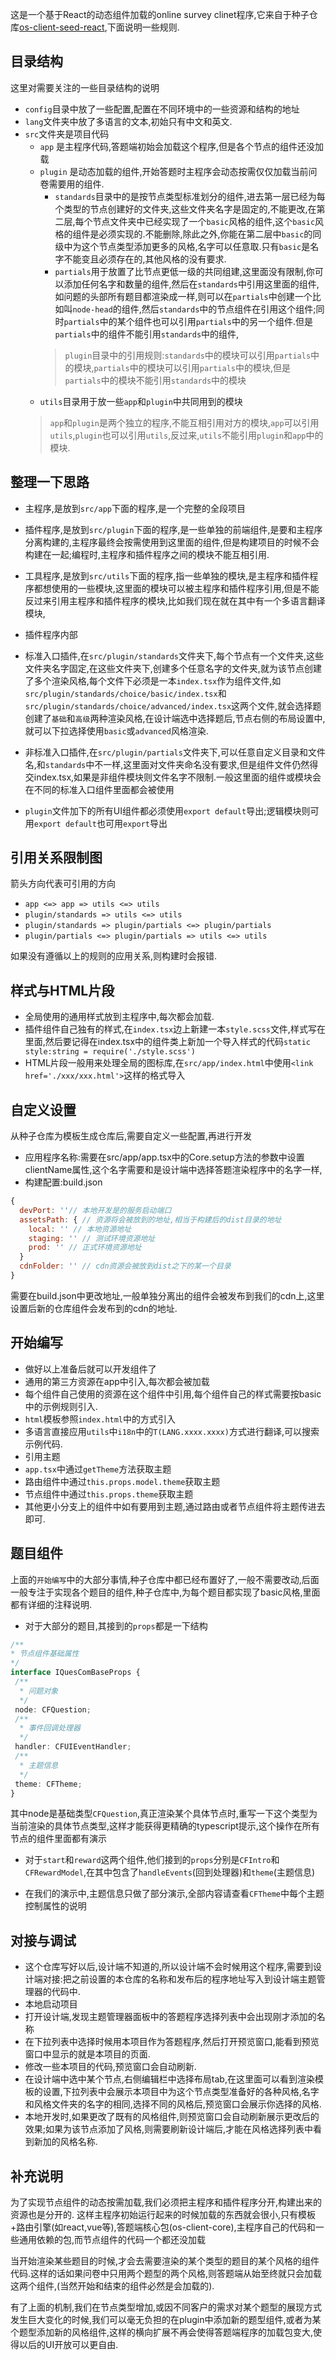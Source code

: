 这是一个基于React的动态组件加载的online survey clinet程序,它来自于种子仓库[os-client-seed-react](./),下面说明一些规则.

## 目录结构
这里对需要关注的一些目录结构的说明
+ `config`目录中放了一些配置,配置在不同环境中的一些资源和结构的地址
+ `lang`文件夹中放了多语言的文本,初始只有中文和英文.
+ `src`文件夹是项目代码
  + `app` 是主程序代码,答题端初始会加载这个程序,但是各个节点的组件还没加载
  + `plugin` 是动态加载的组件,开始答题时主程序会动态按需仅仅加载当前问卷需要用的组件.
    + `standards`目录中的是按节点类型标准划分的组件,进去第一层已经为每个类型的节点创建好的文件夹,这些文件夹名字是固定的,不能更改,在第二层,每个节点文件夹中已经实现了一个`basic`风格的组件,这个`basic`风格的组件是必须实现的.不能删除,除此之外,你能在第二层中`basic`的同级中为这个节点类型添加更多的风格,名字可以任意取.只有`basic`是名字不能变且必须存在的,其他风格的没有要求.
    + `partials`用于放置了比节点更低一级的共同组建,这里面没有限制,你可以添加任何名字和数量的组件,然后在`standards`中引用这里面的组件,如问题的头部所有题目都渲染成一样,则可以在`partials`中创建一个比如叫`node-head`的组件,然后`standards`中的节点组件在引用这个组件;同时`partials`中的某个组件也可以引用`partials`中的另一个组件.但是`partials`中的组件不能引用`standards`中的组件,
    > `plugin`目录中的引用规则:`standards`中的模块可以引用`partials`中的模块,`partials`中的模块可以引用`partials`中的模块,但是`partials`中的模块不能引用`standards`中的模块
  + `utils`目录用于放一些`app`和`plugin`中共同用到的模块
  > `app`和`plugin`是两个独立的程序,不能互相引用对方的模块,`app`可以引用`utils`,`plugin`也可以引用`utils`,反过来,`utils`不能引用`plugin`和`app`中的模块.

## 整理一下思路
+ 主程序,是放到`src/app`下面的程序,是一个完整的全段项目
+ 插件程序,是放到`src/plugin`下面的程序,是一些单独的前端组件,是要和主程序分离构建的,主程序最终会按需使用到这里面的组件,但是构建项目的时候不会构建在一起;编程时,主程序和插件程序之间的模块不能互相引用.
+ 工具程序,是放到`src/utils`下面的程序,指一些单独的模块,是主程序和插件程序都想使用的一些模块,这里面的模块可以被主程序和插件程序引用,但是不能反过来引用主程序和插件程序的模块,比如我们现在就在其中有一个多语言翻译模块,
+ 插件程序内部
 + 标准入口插件,在`src/plugin/standards`文件夹下,每个节点有一个文件夹,这些文件夹名字固定,在这些文件夹下,创建多个任意名字的文件夹,就为该节点创建了多个渲染风格,每个文件下必须是一本`index.tsx`作为组件文件,如`src/plugin/standards/choice/basic/index.tsx`和`src/plugin/standards/choice/advanced/index.tsx`这两个文件,就会选择题创建了`基础`和`高级`两种渲染风格,在设计端选中选择题后,节点右侧的布局设置中,就可以下拉选择使用`basic`或`advanced`风格渲染.
 + 非标准入口插件,在`src/plugin/partials`文件夹下,可以任意自定义目录和文件名,和`standards`中不一样,这里面对文件夹命名没有要求,但是组件文件仍然得交index.tsx,如果是非组件模块则文件名字不限制.一般这里面的组件或模块会在不同的标准入口组件里面都会被使用

 + `plugin`文件加下的所有UI组件都必须使用`export default`导出;逻辑模块则可用`export default`也可用`export`导出

## 引用关系限制图
箭头方向代表可引用的方向
+ `app <=> app => utils <=> utils`
+ `plugin/standards => utils <=> utils`
+ `plugin/standards => plugin/partials <=> plugin/partials`
+ `plugin/partials <=> plugin/partials => utils <=> utils`

如果没有遵循以上的规则的应用关系,则构建时会报错.

## 样式与HTML片段
+ 全局使用的通用样式放到主程序中,每次都会加载.
+ 插件组件自己独有的样式,在`index.tsx`边上新建一本`style.scss`文件,样式写在里面,然后要记得在index.tsx中的组件类上新加一个导入样式的代码`static style:string = require('./style.scss')`
+ HTML片段一般用来处理全局的图标库,在`src/app/index.html`中使用`<link href='./xxx/xxx.html'>`这样的格式导入

## 自定义设置
从种子仓库为模板生成仓库后,需要自定义一些配置,再进行开发
+ 应用程序名称:需要在src/app/app.tsx中的Core.setup方法的参数中设置clientName属性,这个名字需要和是设计端中选择答题渲染程序中的名字一样,
+ 构建配置:build.json
```javascript
{
  devPort: ''// 本地开发是的服务启动端口
  assetsPath: { // 资源将会被放到的地址,相当于构建后的dist目录的地址
    local: '' // 本地资源地址
    staging: '' // 测试环境资源地址
    prod: '' // 正式环境资源地址
  }
  cdnFolder: '' // cdn资源会被放到dist之下的某一个目录
}
```
  

需要在build.json中更改地址,一般单独分离出的组件会被发布到我们的cdn上,这里设置后新的仓库组件会发布到的cdn的地址.



## 开始编写
+ 做好以上准备后就可以开发组件了
+ 通用的第三方资源在app中引入,每次都会被加载
+ 每个组件自己使用的资源在这个组件中引用,每个组件自己的样式需要按basic中的示例规则引入.
+ `html`模板参照`index.html`中的方式引入
+ 多语言直接应用`utils`中`i18n`中的`T(LANG.xxxx.xxxx)`方式进行翻译,可以搜索示例代码.
+ 引用主题
 + `app.tsx`中通过`getTheme`方法获取主题
 + 路由组件中通过`this.props.model.theme`获取主题
 + 节点组件中通过`this.props.theme`获取主题
 + 其他更小分支上的组件中如有要用到主题,通过路由或者节点组件将主题传进去即可.

 ## 题目组件
 上面的`开始编写`中的大部分事情,种子仓库中都已经布置好了,一般不需要改动,后面一般专注于实现各个题目的组件,种子仓库中,为每个题目都实现了basic风格,里面都有详细的注释说明.
 + 对于大部分的题目,其接到的`props`都是一下结构
 ```typescript
 /**
 * 节点组件基础属性
 */
interface IQuesComBaseProps {
  /**
   * 问题对象
   */
  node: CFQuestion;
  /**
   * 事件回调处理器
   */
  handler: CFUIEventHandler;
  /**
   * 主题信息
   */
  theme: CFTheme;
}
 ```
其中node是基础类型`CFQuestion`,真正渲染某个具体节点时,重写一下这个类型为当前渲染的具体节点类型,这样才能获得更精确的typescript提示,这个操作在所有节点的组件里面都有演示
+ 对于`start`和`reward`这两个组件,他们接到的`props`分别是`CFIntro`和`CFRewardModel`,在其中包含了`handleEvents`(回到处理器)和`theme`(主题信息)

+ 在我们的演示中,主题信息只做了部分演示,全部内容请查看`CFTheme`中每个主题控制属性的说明



## 对接与调试
+ 这个仓库写好以后,设计端不知道的,所以设计端不会时候用这个程序,需要到设计端对接:把之前设置的本仓库的名称和发布后的程序地址写入到设计端主题管理器的代码中.
+ 本地启动项目
+ 打开设计端,发现主题管理器面板中的答题程序选择列表中会出现刚才添加的名称
+ 在下拉列表中选择时候用本项目作为答题程序,然后打开预览窗口,能看到预览窗口中显示的就是本项目的页面.
+ 修改一些本项目的代码,预览窗口会自动刷新.
+ 在设计端中选中某个节点,右侧编辑栏中选择布局tab,在这里面可以看到渲染模板的设置,下拉列表中会展示本项目中为这个节点类型准备好的各种风格,名字和风格文件夹的名字的相同,选择不同的风格后,预览窗口会展示你选择的风格.
+ 本地开发时,如果更改了既有的风格组件,则预览窗口会自动刷新展示更改后的效果;如果为该节点添加了风格,则需要刷新设计端后,才能在风格选择列表中看到新加的风格名称.





## 补充说明
为了实现节点组件的动态按需加载,我们必须把主程序和插件程序分开,构建出来的资源也是分开的.
这样主程序初始运行起来的时候加载的东西就会很小,只有模板+路由引擎(如react,vue等),答题端核心包(os-client-core),主程序自己的代码和一些通用依赖的包,而节点组件的代码一个都还没加载

当开始渲染某些题目的时候,才会去需要渲染的某个类型的题目的某个风格的组件代码.这样的话如果问卷中只用两个题型的两个风格,则答题端从始至终就只会加载这两个组件,(当然开始和结束的组件必然是会加载的).

有了上面的机制,我们在节点类型增加,或因不同客户的需求对某个题型的展现方式发生巨大变化的时候,我们可以毫无负担的在plugin中添加新的题型组件,或者为某个题型添加新的风格组件,这样的横向扩展不再会使得答题端程序的加载包变大,使得以后的UI开放可以更自由.



